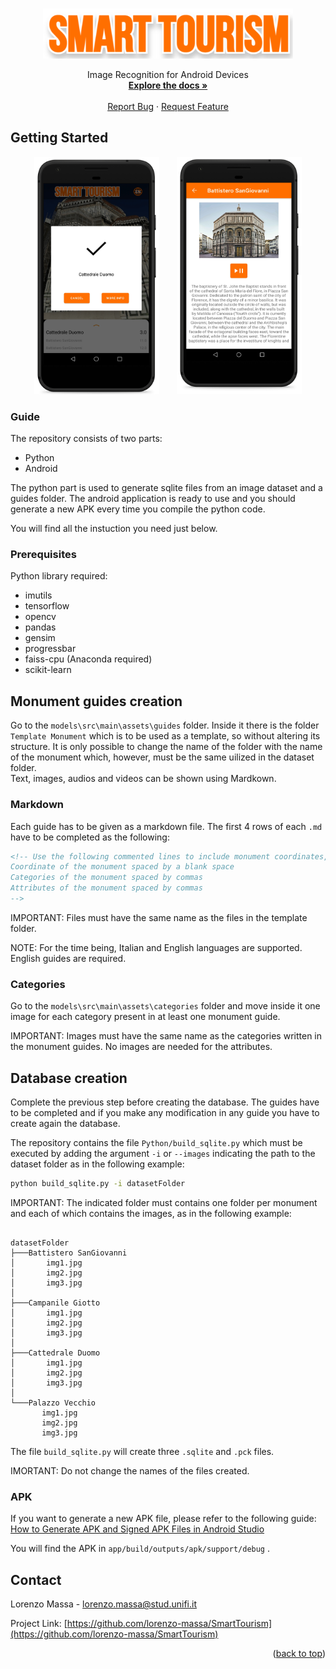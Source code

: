 <a name="readme-top"></a>

<!-- PROJECT LOGO -->
<br />
<div align="center">
  <a href="https://github.com/lorenzo-massa/SmartTourism">
    <img src="images/logo_1.png" alt="Logo" width="400" height="80">
  </a>

  <p align="center">
    Image Recognition for Android Devices
    <br />
    <a href="https://github.com/lorenzo-massa/SmartTourism"><strong>Explore the docs »</strong></a>
    <br />
    <br />
    <a href="https://github.com/lorenzo-massa/SmartTourism/issues">Report Bug</a>
    ·
    <a href="https://github.com/lorenzo-massa/SmartTourism/issues">Request Feature</a>
  </p>
</div>

## Getting Started
<div align="center">
  <img src="images/screen1.png" alt="Logo" width="200" height="380"> &nbsp; &nbsp; &nbsp; <img src="images/screen3.png" alt="Logo" width="200" height="380">
</div>

### Guide
The repository consists of two parts:
* Python
* Android

The python part is used to generate sqlite files from an image dataset and a guides folder.
The android application is ready to use and you should generate a new APK every time you compile the python code.

You will find all the instuction you need just below.

### Prerequisites

Python library required:
* imutils
* tensorflow
* opencv
* pandas
* gensim
* progressbar
* faiss-cpu (Anaconda required)
* scikit-learn

## Monument guides creation 
Go to the `models\src\main\assets\guides` folder. Inside it there is the folder `Template Monument` which is to be used as a template, so without altering its structure. It is only possible to change the name of the folder with the name of the monument which, however, must be the same uilized in the dataset folder.</br>
Text, images, audios and videos can be shown using Mardkown.

### Markdown
Each guide has to be given as a markdown file. The first 4 rows of each `.md` have to be completed as the following:
 ```html
<!-- Use the following commented lines to include monument coordinates, categories and attributes (leave empty lines if the monument has no additional info)
Coordinate of the monument spaced by a blank space
Categories of the monument spaced by commas
Attributes of the monument spaced by commas
 -->
```

IMPORTANT: Files must have the same name as the files in the template folder.

NOTE: For the time being, Italian and English languages are supported. English guides are required.

### Categories
Go to the `models\src\main\assets\categories` folder and move inside it one image for each category present in at least one monument guide.

IMPORTANT: Images must have the same name as the categories written in the monument guides. No images are needed for the attributes.

## Database creation
Complete the previous step before creating the database. The guides have to be completed and if you make any modification in any guide you have to create again the database.

The repository contains the file `Python/build_sqlite.py` which must be executed by adding the argument `-i` or `--images` indicating the path to the dataset folder as in the following example:

```sh
python build_sqlite.py -i datasetFolder
```

IMPORTANT: The indicated folder must contains one folder per monument and each of which contains the images, as in the following example:

```

datasetFolder
├───Battistero SanGiovanni
│       img1.jpg
│       img2.jpg
│       img3.jpg
│
├───Campanile Giotto
│       img1.jpg
│       img2.jpg
│       img3.jpg
│
├───Cattedrale Duomo
│       img1.jpg
│       img2.jpg
│       img3.jpg
│
└───Palazzo Vecchio
       img1.jpg
       img2.jpg
       img3.jpg

```

The file `build_sqlite.py` will create three `.sqlite` and `.pck` files.

IMORTANT: Do not change the names of the files created.

### APK
If you want to generate a new APK file, please refer to the following guide: [How to Generate APK and Signed APK Files in Android Studio](https://code.tutsplus.com/tutorials/how-to-generate-apk-and-signed-apk-files-in-android-studio--cms-37927)

You will find the APK in `app/build/outputs/apk/support/debug` . 


<!--

### ONLY FOR EXPERT USERS

## Creating the database with different neural networks
Place the neural network model `.tflite` in `Models/src/main/assets`.
Open the file `build_sqlite.py`: add the name of the neural network and the model path to the "types" list. Example:

```python
types = [ #neural networks
    ('MobileNetV3_Large_100', '../models/src/main/assets/lite-model_imagenet_mobilenet_v3_large_100_224_classification_5_default_1.tflite'), 
    ('MobileNetV3_Large_075', '../models/src/main/assets/lite-model_imagenet_mobilenet_v3_large_075_224_classification_5_default_1.tflite'),
    ('MobileNetV3_Small_100', '../models/src/main/assets/lite-model_imagenet_mobilenet_v3_small_100_224_classification_5_default_1.tflite'),
    ('newNeuralNetworkModel.tflite', 'pathNewNeauralNetworkModel.tflite')
]
```

Run 'build_sqlite.py'.

## Using a database created with a different neural network
Go to `lib_support\src\main\java\org\tensorflow\lite\examples\classification\tflite`.
1) Create a class that extends the `Classifier` class with a name that indicates the new neural network.
TIP: There is a template class named `ClassifierNewNeuralNetworkClass`. Rename the class and change the `getModelPath()` method with the filename of the new neural network.
2) Modify the file `Classifier.java` by adding a name indicating the new model as in the example:

```java
/** The model type used for classification. */
  public enum Model {
    MOBILENET_V3_LARGE_100,
    MOBILENET_V3_LARGE_075,
    MOBILENET_V3_SMALL_100,
    NEWMODEL_NAME
  }
```
3) Modify the `create(Activity, Model, Device, int)` method by adding an else if with the previously created class and model:

```java
if (model == Model.MOBILENET_V3_LARGE_100) {
      return new ClassifierMobileNetLarge100(activity, device, numThreads);
    } else if (model == Model.MOBILENET_V3_LARGE_075) {
      return new ClassifierMobileNetLarge075(activity, device, numThreads);
    } else if (model == Model.MOBILENET_V3_SMALL_100) {
      return new ClassifierMobileNetSmall100(activity, device, numThreads);
    }else if (model == Model.NEWMODEL_NAME) {
      return new ClassifierNewClassName(activity, device, numThreads);
    } else {
      throw new UnsupportedOperationException();
    }
 ```
 
4) Modify `Retrievor.java` by adding an if in the `Retrievor(Context, Cassifier.model)` constructor method as in the example:

```java
if (model == Classifier.Model.MOBILENET_V3_LARGE_100) {
            dbName = "MobileNetV3_Large_100_db.sqlite"
        } else if (model == Classifier.Model.MOBILENET_V3_LARGE_075) {
            dbName = "MobileNetV3_Large_075_db.sqlite"
        } else if (model == Classifier.Model.MOBILENET_V3_SMALL_100) {
            dbName = "MobileNetV3_Small_100_db.sqlite"
        }else if (model == Classifier.Model.NEWMODEL_NAME) {
            dbName = "newDatabaseFile_db.sqlite"
        } else {
            throw new UnsupportedOperationException();
        }
```

`newDatabaseFile.sqlite` is the new sqlite file that is the created in the previous paragraph.

5) Finally edit the file `app/src/main/res/values/strings.xml` by inserting the name of the new model in `string-array name="tfe_ic_models"` as in the example:

```xml
    <string-array name="tfe_ic_models" translatable="false">
        <item>MobileNet_V3_Large_100</item>
        <item>MobileNet_V3_Large_075</item>
        <item>MobileNet_V3_Small_100</item>
        <item>NewModel_Name</item>
    </string-array>
```

IMORTANT: The model name must be the same as entered in step 2) of this paragraph, capitalization not required.
Once you have completed these steps you can use the new model by selecting it directly in the application menu.

-->
<!-- CONTACT -->
## Contact

Lorenzo Massa - lorenzo.massa@stud.unifi.it

Project Link: [https://github.com/lorenzo-massa/SmartTourism](https://github.com/lorenzo-massa/SmartTourism)

<p align="right">(<a href="#readme-top">back to top</a>)</p>




